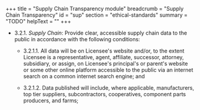 +++
title = "Supply Chain Transparency module"
breadcrumb = "Supply Chain Transparency"
id = "sup"
section = "ethical-standards"
summary = "TODO"
helpText = ""
+++

- 3.2.1. *Supply Chain*: Provide clear, accessible supply chain data to the public in accordance with the following conditions:

  - 3.2.1.1.  All data will be on Licensee's website and/or, to the extent Licensee is a representative, agent, affiliate, successor, attorney, subsidiary, or assign, on Licensee's principal's or parent's website or some other online platform accessible to the public via an internet search on a common internet search engine; and

  - 3.2.1.2.  Data published will include, where applicable, manufacturers, top tier suppliers, subcontractors, cooperatives, component parts producers, and farms;
